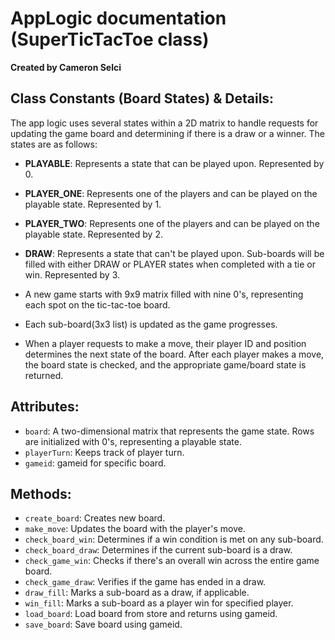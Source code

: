# AppLogic documentation (SuperTicTacToe class) 
**Created by Cameron Selci**

## Class Constants (Board States) & Details:

The app logic uses several states within a 2D matrix to handle requests for updating the game board and determining if there is a draw or a winner. The states are as follows:

- **PLAYABLE**: Represents a state that can be played upon. Represented by 0.
- **PLAYER_ONE**: Represents one of the players and can be played on the playable state. Represented by 1.
- **PLAYER_TWO**: Represents one of the players and can be played on the playable state. Represented by 2.
- **DRAW**: Represents a state that can't be played upon. Sub-boards will be filled with either DRAW or PLAYER states when completed with a tie or win. Represented by 3.

- A new game starts with 9x9 matrix filled with nine 0's, representing each spot on the tic-tac-toe board. 
- Each sub-board(3x3 list) is updated as the game progresses. 
- When a player requests to make a move, their player ID and position determines the next state of the board. After each player makes a move, the board state is checked, and the appropriate game/board state is returned.

## Attributes:

- `board`: A two-dimensional matrix that represents the game state. Rows are initialized with 0's, representing a playable state.
- `playerTurn`: Keeps track of player turn.
- `gameid`: gameid for specific board.

## Methods:

- `create_board`: Creates new board.
- `make_move`: Updates the board with the player's move.
- `check_board_win`: Determines if a win condition is met on any sub-board.
- `check_board_draw`: Determines if the current sub-board is a draw.
- `check_game_win`: Checks if there's an overall win across the entire game board.
- `check_game_draw`: Verifies if the game has ended in a draw.
- `draw_fill`: Marks a sub-board as a draw, if applicable.
- `win_fill`: Marks a sub-board as a player win for specified player.
- `load_board`: Load board from store and returns using gameid.
- `save_board`: Save board using gameid.